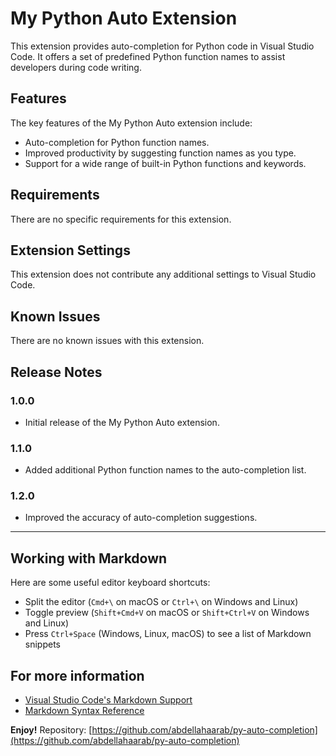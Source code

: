 # My Python Auto Extension

This extension provides auto-completion for Python code in Visual Studio Code. It offers a set of predefined Python function names to assist developers during code writing.

## Features

The key features of the My Python Auto extension include:

- Auto-completion for Python function names.
- Improved productivity by suggesting function names as you type.
- Support for a wide range of built-in Python functions and keywords.

## Requirements

There are no specific requirements for this extension.

## Extension Settings

This extension does not contribute any additional settings to Visual Studio Code.

## Known Issues

There are no known issues with this extension.

## Release Notes

### 1.0.0

- Initial release of the My Python Auto extension.

### 1.1.0

- Added additional Python function names to the auto-completion list.

### 1.2.0

- Improved the accuracy of auto-completion suggestions.

---

## Working with Markdown

Here are some useful editor keyboard shortcuts:

- Split the editor (`Cmd+\` on macOS or `Ctrl+\` on Windows and Linux)
- Toggle preview (`Shift+Cmd+V` on macOS or `Shift+Ctrl+V` on Windows and Linux)
- Press `Ctrl+Space` (Windows, Linux, macOS) to see a list of Markdown snippets

## For more information

- [Visual Studio Code's Markdown Support](http://code.visualstudio.com/docs/languages/markdown)
- [Markdown Syntax Reference](https://help.github.com/articles/markdown-basics/)

**Enjoy!**
Repository: [https://github.com/abdellahaarab/py-auto-completion](https://github.com/abdellahaarab/py-auto-completion)

